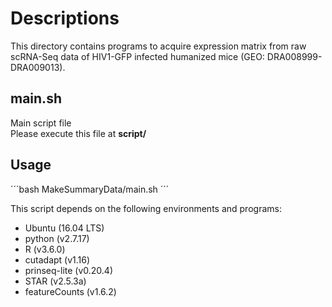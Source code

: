# Descriptions

This directory contains programs to acquire expression matrix from raw scRNA-Seq data of HIV1-GFP infected humanized mice (GEO: DRA008999-DRA009013).

## main.sh
Main script file  
Please execute this file at **script/**

## Usage
´´´bash MakeSummaryData/main.sh
´´´

This script depends on the following environments and programs:
* Ubuntu (16.04 LTS)
* python (v2.7.17)
* R (v3.6.0)
* cutadapt (v1.16)
* prinseq-lite (v0.20.4)
* STAR (v2.5.3a)
* featureCounts (v1.6.2)


